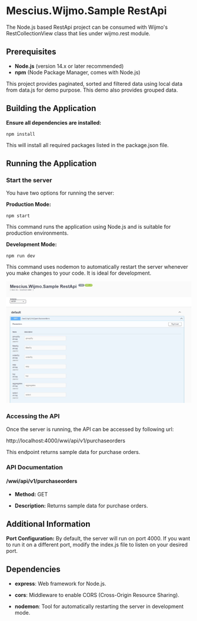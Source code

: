 # Mescius.Wijmo.Sample RestApi  
The Node.js based RestApi project can be consumed with Wijmo's RestCollectionView class that lies under wijmo.rest module.

  ## Prerequisites  
  - **Node.js** (version 14.x or later recommended)  
  - **npm** (Node Package Manager, comes with Node.js)  

This project provides paginated, sorted and filtered data using local data from data.js for demo purpose. This demo also provides grouped data. 

Building the Application
---

**Ensure all dependencies are installed:**

    npm install
    
This will install all required packages listed in the package.json file.

Running the Application
----

### Start the server

You have two options for running the server:

 **Production Mode:**

    npm start
    
This command runs the application using Node.js and is suitable for production environments.
    
**Development Mode:**

    npm run dev

This command uses nodemon to automatically restart the server whenever you make changes to your code. It is ideal for development.

![image](./screenshot.jpg)

### Accessing the API

Once the server is running, the API can be accessed by following url:

http://localhost:4000/wwi/api/v1/purchaseorders
   

This endpoint returns sample data for purchase orders.

### API Documentation

#### /wwi/api/v1/purchaseorders

*   **Method:** GET
    
*   **Description:** Returns sample data for purchase orders.
    

Additional Information
----------------------

**Port Configuration:** By default, the server will run on port 4000. If you want to run it on a different port, modify the index.js file to listen on your desired port.
    

Dependencies
------------

*   **express**: Web framework for Node.js.
    
*   **cors**: Middleware to enable CORS (Cross-Origin Resource Sharing).
    
*   **nodemon**: Tool for automatically restarting the server in development mode.
